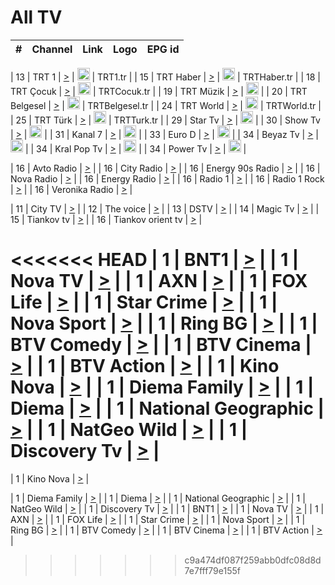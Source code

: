 <h1>All TV</h1>

| #   | Channel        | Link  | Logo | EPG id |
|:---:|:--------------:|:-----:|:----:|:------:|

| 13  | TRT 1            | [>](https://tv-trt1.medya.trt.com.tr/master.m3u8) | <img height="20" src="https://i.imgur.com/j786OLG.png"/> | TRT1.tr |
| 15  | TRT Haber        | [>](https://tv-trthaber.medya.trt.com.tr/master.m3u8) | <img height="20" src="https://i.imgur.com/OVfo8Ab.png"/> | TRTHaber.tr |
| 18  | TRT Çocuk        | [>](https://tv-trtcocuk.medya.trt.com.tr/master.m3u8) | <img height="20" src="https://i.imgur.com/QLFmD6d.png"/> | TRTCocuk.tr |
| 19  | TRT Müzik        | [>](https://tv-trtmuzik.medya.trt.com.tr/master.m3u8) | <img height="20" src="https://i.imgur.com/fIVFCEd.png"/> |
| 20  | TRT Belgesel     | [>](https://tv-trtbelgesel.medya.trt.com.tr/master.m3u8) | <img height="20" src="https://i.imgur.com/MGO87pe.png"/> | TRTBelgesel.tr |
| 24  | TRT World        | [>](https://tv-trtworld.medya.trt.com.tr/master.m3u8) | <img height="20" src="https://i.imgur.com/JEA2xpv.png"/> | TRTWorld.tr |
| 25  | TRT Türk         | [>](https://tv-trtturk.medya.trt.com.tr/master.m3u8) | <img height="20" src="https://i.imgur.com/OSTOQNw.png"/> | TRTTurk.tr |
| 29  | Star Tv   | [>](https://dogus-live.daioncdn.net/startv/startv_360p.m3u8) | <img height="20" src="https://i.imgur.com/IebUZx1.png"/> |
| 30  | Show Tv     | [>](https://ciner-live.daioncdn.net/showtv/showtv.m3u8) | <img height="20" src="https://i.imgur.com/IebUZx1.png"/> |
| 31  | Kanal 7     | [>](https://kanal7-live.daioncdn.net/kanal7/kanal7.m3u8) | <img height="20" src="https://i.imgur.com/IebUZx1.png"/> |
| 33  | Euro D    | [>](https://www.youtube.com/user/KanalD/live) | <img height="20" src="https://i.imgur.com/IebUZx1.png"/> |
| 34  | Beyaz Tv     | [>](https://beyaztv-live.daioncdn.net/beyaztv/beyaztv.m3u8) | <img height="20" src="https://i.imgur.com/IebUZx1.png"/> |
| 34  | Kral Pop Tv     | [>](https://www.youtube.com/watch?v=GuFTuKoXepw) | <img height="20" src="https://i.imgur.com/IebUZx1.png"/> |
| 34  | Power Tv     | [>](https://livetv.powerapp.com.tr/powerTV/powerhd.smil/chunklist.m3u8) | <img height="20" src="https://i.imgur.com/IebUZx1.png"/> |

| 16  | Avto Radio | [>](http://stream.metacast.eu/avtoradio.mp3.m3u) |
| 16  | City Radio | [>](http://stream.metacast.eu/city.aac.m3u) |
| 16  | Energy 90s Radio | [>](http://stream.metacast.eu/energy-90s.m3u) |
| 16  | Nova Radio | [>](http://stream.metacast.eu/nova.aac.m3u) |
| 16  | Energy Radio | [>](http://stream.metacast.eu/nrj.aac.m3u) |
| 16  | Radio 1 | [>](http://stream.metacast.eu/radio1.aac.m3u) |
| 16  | Radio 1 Rock | [>](http://stream.metacast.eu/radio1rock.aac.m3u) |
| 16  | Veronika Radio | [>](http://stream.metacast.eu/veronika.aac.m3u) |

| 11  | City TV | [>](https://tv.city.bg/play/tshls/citytv/index.m3u8) |
| 12  | The voice | [>](https://bss1.neterra.tv/thevoice/thevoice.m3u8) |
| 13  | DSTV | [>](http://46.249.95.140:8081/hls/data.m3u8) |
| 14  | Magic Tv | [>](https://bss1.neterra.tv/magictv/magictv.m3u8) |
| 15  | Tiankov tv | [>](https://streamer103.neterra.tv/tiankov-folk/live.m3u8) |
| 16  | Tiankov orient tv | [>](https://streamer103.neterra.tv/tiankov-orient/live.m3u8) |

<<<<<<< HEAD
| 1 | BNT1 | [>](https://ymkaya.xyz:11290/tv/bnt1/playlist.m3u8?wmsAuthSign=c2VydmVyX3RpbWU9NC82LzIwMjUgNjo0MToyNSBQTSZoYXNoX3ZhbHVlPUFKMkVtTHNmKzZKRmRvV3J1QkRxbEE9PSZ2YWxpZG1pbnV0ZXM9NjA=) |
| 1 | Nova TV | [>](https://ymkaya.xyz:11290/tv/novatv/playlist.m3u8?wmsAuthSign=c2VydmVyX3RpbWU9NC82LzIwMjUgNjo0MTozNSBQTSZoYXNoX3ZhbHVlPVUxVzVLcWtOQWJ3TEh0S3ZNOWpESkE9PSZ2YWxpZG1pbnV0ZXM9NjA=) |
| 1 | AXN | [>](https://ymkaya.xyz:11290/tv/axn/playlist.m3u8?wmsAuthSign=c2VydmVyX3RpbWU9NC82LzIwMjUgNjo0MTo0NiBQTSZoYXNoX3ZhbHVlPXVRSWdBNFZ6QzM1MGhsaUxqVEZpK0E9PSZ2YWxpZG1pbnV0ZXM9NjA=) |
| 1 | FOX Life | [>](https://ymkaya.xyz:11290/tv/foxlife/playlist.m3u8?wmsAuthSign=c2VydmVyX3RpbWU9NC82LzIwMjUgNjo0MTo1NiBQTSZoYXNoX3ZhbHVlPVltL2J6Y3JKaVJOZ1FIU01EUDRoWHc9PSZ2YWxpZG1pbnV0ZXM9NjA=) |
| 1 | Star Crime | [>](https://ymkaya.xyz:11290/tv/foxcrime/playlist.m3u8?wmsAuthSign=c2VydmVyX3RpbWU9NC82LzIwMjUgNjo0MjowNiBQTSZoYXNoX3ZhbHVlPXdsRFVpY2ZiS0ZhODR0MmlGeVZWWXc9PSZ2YWxpZG1pbnV0ZXM9NjA=) |
| 1 | Nova Sport | [>](https://ymkaya.xyz:11290/tv/novasport/playlist.m3u8?wmsAuthSign=c2VydmVyX3RpbWU9NC82LzIwMjUgNjo0MjoxNiBQTSZoYXNoX3ZhbHVlPUVzcEpKbnpzVVEvdkM0Vyt3YVBsMGc9PSZ2YWxpZG1pbnV0ZXM9NjA=) |
| 1 | Ring BG | [>](https://ymkaya.xyz:11290/tv/ringbg/playlist.m3u8?wmsAuthSign=c2VydmVyX3RpbWU9NC82LzIwMjUgNjo0MjoyNiBQTSZoYXNoX3ZhbHVlPWRJQXcwR0ljZ3pvdCtNZlI4bFJGQ1E9PSZ2YWxpZG1pbnV0ZXM9NjA=) |
| 1 | BTV Comedy | [>](https://ymkaya.xyz:11290/tv/btvcomedy/playlist.m3u8?wmsAuthSign=c2VydmVyX3RpbWU9NC82LzIwMjUgNjo0MjozNiBQTSZoYXNoX3ZhbHVlPUthL3NtMWxBTDhGekV5WU13eXVTS0E9PSZ2YWxpZG1pbnV0ZXM9NjA=) |
| 1 | BTV Cinema | [>](https://ymkaya.xyz:11290/tv/btvcinema/playlist.m3u8?wmsAuthSign=c2VydmVyX3RpbWU9NC82LzIwMjUgNjo0Mjo0NiBQTSZoYXNoX3ZhbHVlPWZaeDNwMyswWnlQS1BMME9Fa1lDRXc9PSZ2YWxpZG1pbnV0ZXM9NjA=) |
| 1 | BTV Action | [>](https://ymkaya.xyz:11290/tv/btvaction/playlist.m3u8?wmsAuthSign=c2VydmVyX3RpbWU9NC82LzIwMjUgNjo0Mjo1NiBQTSZoYXNoX3ZhbHVlPVdjV0pnekhtbERwcWwxbW1qWmkzV3c9PSZ2YWxpZG1pbnV0ZXM9NjA=) |
| 1 | Kino Nova | [>](https://ymkaya.xyz:11290/tv/kinonova/playlist.m3u8?wmsAuthSign=c2VydmVyX3RpbWU9NC82LzIwMjUgNjo0MzowOSBQTSZoYXNoX3ZhbHVlPUFzM1F5VzYxa1JGUzREdGd5R1dxV2c9PSZ2YWxpZG1pbnV0ZXM9NjA=) |
| 1 | Diema Family | [>](https://ymkaya.xyz:11290/tv/diemafamily/playlist.m3u8?wmsAuthSign=c2VydmVyX3RpbWU9NC82LzIwMjUgNjo0MzoxOSBQTSZoYXNoX3ZhbHVlPTNzSkdYcHp5RU5KTE80WlRZT21Ud0E9PSZ2YWxpZG1pbnV0ZXM9NjA=) |
| 1 | Diema | [>](https://ymkaya.xyz:11290/tv/diema/playlist.m3u8?wmsAuthSign=c2VydmVyX3RpbWU9NC82LzIwMjUgNjo0MzoyOSBQTSZoYXNoX3ZhbHVlPWhtcGRWSXZobGl2MTd2b2VsNDJkbGc9PSZ2YWxpZG1pbnV0ZXM9NjA=) |
| 1 | National Geographic | [>](https://ymkaya.xyz:11290/tv/natgeo/playlist.m3u8?wmsAuthSign=c2VydmVyX3RpbWU9NC82LzIwMjUgNjo0Mzo0MCBQTSZoYXNoX3ZhbHVlPWphOW9oQW8xQVlZNlVGd1NPbUk4eVE9PSZ2YWxpZG1pbnV0ZXM9NjA=) |
| 1 | NatGeo Wild | [>](https://ymkaya.xyz:11290/tv/natgeowild/playlist.m3u8?wmsAuthSign=c2VydmVyX3RpbWU9NC82LzIwMjUgNjo0Mzo1MCBQTSZoYXNoX3ZhbHVlPW1JbVAraXVGMVpTUWtJVzBKTG5yNGc9PSZ2YWxpZG1pbnV0ZXM9NjA=) |
| 1 | Discovery Tv | [>](https://ymkaya.xyz:11290/tv/discovery/playlist.m3u8?wmsAuthSign=c2VydmVyX3RpbWU9NC82LzIwMjUgNjo0NDowMCBQTSZoYXNoX3ZhbHVlPWduUDkrZ0NlQW1nNGo4eE42QzNRY1E9PSZ2YWxpZG1pbnV0ZXM9NjA=) |
=======


| 1 | Kino Nova | [>](https://ymkaya.xyz:11336/tv/kinonova/playlist.m3u8?wmsAuthSign=c2VydmVyX3RpbWU9MS8yLzIwMjUgNDo0MDoyMCBBTSZoYXNoX3ZhbHVlPWlFS1FrWEtMMVRFM3l5YklUWUJQUHc9PSZ2YWxpZG1pbnV0ZXM9NjA=) |

| 1 | Diema Family | [>](https://ymkaya.xyz:11336/tv/diemafamily/playlist.m3u8?wmsAuthSign=c2VydmVyX3RpbWU9MS8yLzIwMjUgNDo0MDozMCBBTSZoYXNoX3ZhbHVlPUVUaTVKTldvZTF5WVVCM0YwL21kaXc9PSZ2YWxpZG1pbnV0ZXM9NjA=) |
| 1 | Diema | [>](https://ymkaya.xyz:11336/tv/diema/playlist.m3u8?wmsAuthSign=c2VydmVyX3RpbWU9MS8yLzIwMjUgNDo0MDo0MCBBTSZoYXNoX3ZhbHVlPVlYMWVJT2NuUjNpUTBsaytEUFFOS2c9PSZ2YWxpZG1pbnV0ZXM9NjA=) |
| 1 | National Geographic | [>](https://ymkaya.xyz:11336/tv/natgeo/playlist.m3u8?wmsAuthSign=c2VydmVyX3RpbWU9MS8yLzIwMjUgNDo0MTo0MSBBTSZoYXNoX3ZhbHVlPTJQTlVmcG5nYWx0M013eUhGRGxnd0E9PSZ2YWxpZG1pbnV0ZXM9NjA=) |
| 1 | NatGeo Wild | [>](https://ymkaya.xyz:11336/tv/natgeowild/playlist.m3u8?wmsAuthSign=c2VydmVyX3RpbWU9MS8yLzIwMjUgNDo0MTo1MSBBTSZoYXNoX3ZhbHVlPVl1OXZaTTliN0hGWEN3eDBYd1duNkE9PSZ2YWxpZG1pbnV0ZXM9NjA=) |
| 1 | Discovery Tv | [>](https://ymkaya.xyz:11336/tv/discovery/playlist.m3u8?wmsAuthSign=c2VydmVyX3RpbWU9MS8yLzIwMjUgNDo0MjowMSBBTSZoYXNoX3ZhbHVlPWtBQmdLNlY2RmQwWElzMVYzSDJyVkE9PSZ2YWxpZG1pbnV0ZXM9NjA=) |
| 1 | BNT1 | [>](https://ymkaya.xyz:11336/tv/bnt1/playlist.m3u8?wmsAuthSign=c2VydmVyX3RpbWU9MS8yLzIwMjUgNDozODozOCBBTSZoYXNoX3ZhbHVlPVVrMVlRQXpJWlhYeUh6ZFVpSC9NMUE9PSZ2YWxpZG1pbnV0ZXM9NjA=) |
| 1 | Nova TV | [>](https://ymkaya.xyz:11336/tv/novatv/playlist.m3u8?wmsAuthSign=c2VydmVyX3RpbWU9MS8yLzIwMjUgNDozODo0OCBBTSZoYXNoX3ZhbHVlPUVxQjh1a0ZzYkVGZU8zZDFGTzdreVE9PSZ2YWxpZG1pbnV0ZXM9NjA=) |
| 1 | AXN | [>](https://ymkaya.xyz:11336/tv/axn/playlist.m3u8?wmsAuthSign=c2VydmVyX3RpbWU9MS8yLzIwMjUgNDozODo1OCBBTSZoYXNoX3ZhbHVlPUpkWStGY1hkNXhaOVpPZ0thQ0FZL3c9PSZ2YWxpZG1pbnV0ZXM9NjA=) |
| 1 | FOX Life | [>](https://ymkaya.xyz:11336/tv/foxlife/playlist.m3u8?wmsAuthSign=c2VydmVyX3RpbWU9MS8yLzIwMjUgNDozOToxMCBBTSZoYXNoX3ZhbHVlPWt1ZDc1T3AzYlZDTjJnSy9TU0xJZlE9PSZ2YWxpZG1pbnV0ZXM9NjA=) |
| 1 | Star Crime | [>](https://ymkaya.xyz:11336/tv/foxcrime/playlist.m3u8?wmsAuthSign=c2VydmVyX3RpbWU9MS8yLzIwMjUgNDozOToyMCBBTSZoYXNoX3ZhbHVlPXIwVU45Nm9FR1l2enNkTG9TanBxbmc9PSZ2YWxpZG1pbnV0ZXM9NjA=) |
| 1 | Nova Sport | [>](https://ymkaya.xyz:11336/tv/novasport/playlist.m3u8?wmsAuthSign=c2VydmVyX3RpbWU9MS8yLzIwMjUgNDozOTozMCBBTSZoYXNoX3ZhbHVlPXlSZ0UxazVaM0xhSmc0NmR4T0c1T2c9PSZ2YWxpZG1pbnV0ZXM9NjA=) |
| 1 | Ring BG | [>](https://ymkaya.xyz:11336/tv/ringbg/playlist.m3u8?wmsAuthSign=c2VydmVyX3RpbWU9MS8yLzIwMjUgNDozOTo0MCBBTSZoYXNoX3ZhbHVlPTR4aUlFNHVUYWN4enY1WkVuOFZma2c9PSZ2YWxpZG1pbnV0ZXM9NjA=) |
| 1 | BTV Comedy | [>](https://ymkaya.xyz:11336/tv/btvcomedy/playlist.m3u8?wmsAuthSign=c2VydmVyX3RpbWU9MS8yLzIwMjUgNDozOTo1MCBBTSZoYXNoX3ZhbHVlPUtrMTJ2RHNTTUU1RFp1ZkVOdXFSK3c9PSZ2YWxpZG1pbnV0ZXM9NjA=) |
| 1 | BTV Cinema | [>](https://ymkaya.xyz:11336/tv/btvcinema/playlist.m3u8?wmsAuthSign=c2VydmVyX3RpbWU9MS8yLzIwMjUgNDozOTo1OSBBTSZoYXNoX3ZhbHVlPTZWcU9FZW56cG1NM1lrYy8xNE5NeHc9PSZ2YWxpZG1pbnV0ZXM9NjA=) |
| 1 | BTV Action | [>](https://ymkaya.xyz:11336/tv/btvaction/playlist.m3u8?wmsAuthSign=c2VydmVyX3RpbWU9MS8yLzIwMjUgNDo0MDoxMCBBTSZoYXNoX3ZhbHVlPUlDd0ErRkZVWThyMVZwR3c2REdGZ3c9PSZ2YWxpZG1pbnV0ZXM9NjA=) |
>>>>>>> c9a474df087f259abb0dfc08d8d7e7fff79e155f
